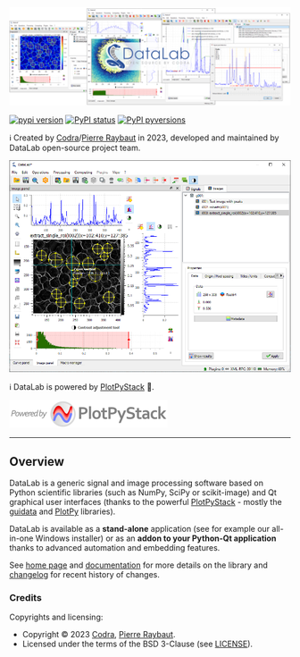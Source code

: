 ![DataLab - The open-source data processing and visualization platform](https://raw.githubusercontent.com/CODRA-Ingenierie-Informatique/DataLab/master/doc/images/DataLab-Overview.png)

[![pypi version](https://img.shields.io/pypi/v/cdl.svg)](https://pypi.org/project/CDL/)
[![PyPI status](https://img.shields.io/pypi/status/cdl.svg)](https://github.com/Codra-Ingenierie-Informatique/DataLab)
[![PyPI pyversions](https://img.shields.io/pypi/pyversions/cdl.svg)](https://pypi.python.org/pypi/CDL/)

ℹ️ Created by [Codra](https://codra.net/)/[Pierre Raybaut](https://github.com/PierreRaybaut) in 2023, developed and maintained by DataLab open-source project team.

![DataLab](https://raw.githubusercontent.com/Codra-Ingenierie-Informatique/DataLab/main/doc/images/DataLab-Screenshot.png)

ℹ️ DataLab is powered by [PlotPyStack](https://github.com/PlotPyStack) 🚀.

![PlotPyStack](https://raw.githubusercontent.com/PlotPyStack/.github/main/data/plotpy-stack-powered.png)

----

## Overview

DataLab is a generic signal and image processing software based on Python scientific
libraries (such as NumPy, SciPy or scikit-image) and Qt graphical user interfaces
(thanks to the powerful [PlotPyStack](https://github.com/PlotPyStack) - mostly the
[guidata](https://github.com/PlotPyStack/guidata) and
[PlotPy](https://github.com/PlotPyStack/PlotPy) libraries).

DataLab is available as a **stand-alone** application (see for example our all-in-one Windows installer) or as an **addon to your Python-Qt application** thanks to advanced automation and embedding features.

See [home page](https://codra-ingenierie-informatique.github.io/DataLab/) and
[documentation](https://cdlapp.readthedocs.io/en/latest/) for more details on
the library and [changelog](https://github.com/Codra-Ingenierie-Informatique/DataLab/blob/main/CHANGELOG.md)
for recent history of changes.

### Credits

Copyrights and licensing:

* Copyright © 2023 [Codra](https://codra.net/), [Pierre Raybaut](https://github.com/PierreRaybaut).
* Licensed under the terms of the BSD 3-Clause (see [LICENSE](https://github.com/Codra-Ingenierie-Informatique/DataLab/blob/main/LICENSE)).
